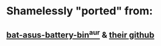 # Shamelessly "ported" from:
## [bat-asus-battery-bin<sup>aur</sup>](https://aur.archlinux.org/packages/bat-asus-battery-bin) & [their github](https://github.com/tshakalekholoane/bat)